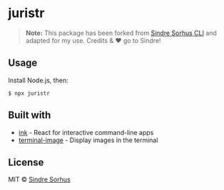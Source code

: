 # juristr

> **Note:** This package has been forked from [Sindre Sorhus CLI](https://github.com/sindresorhus/sindresorhus) and adapted for my use. Credits & ❤️ go to Sindre!


## Usage

Install Node.js, then:

```
$ npx juristr
```


## Built with

- [ink](https://github.com/vadimdemedes/ink) - React for interactive command-line apps
- [terminal-image](https://github.com/sindresorhus/terminal-image) - Display images in the terminal


## License

MIT © [Sindre Sorhus](https://sindresorhus.com)
